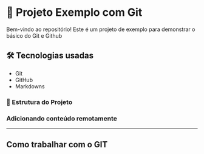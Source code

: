 # 🚀 Projeto Exemplo com Git

Bem-vindo ao repositório! Este é um projeto de exemplo para demonstrar o básico do Git e Github

## 🛠️ Tecnologias usadas

- Git
- GitHub
- Markdowns

### 📂 Estrutura do Projeto

### Adicionando conteúdo remotamente 

---

## Como trabalhar com o GIT
